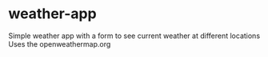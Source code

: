 # weather-app
Simple weather app with a form to see current weather at different locations
Uses the openweathermap.org
